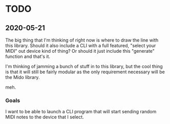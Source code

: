 # TODO

## 2020-05-21

The big thing that I'm thinking of right now is where to draw the line with this library.
Should it also include a CLI with a full featured, "select your MIDI" out device kind of
thing? Or should it just include this "generate" function and that's it.

I'm thinking of jamming a bunch of stuff in to this library, but the cool thing is that it
will still be fairly modular as the only requirement necessary will be the Mido library.

meh.

### Goals

I want to be able to launch a CLI program that will start sending random MIDI notes to 
the device that I select.